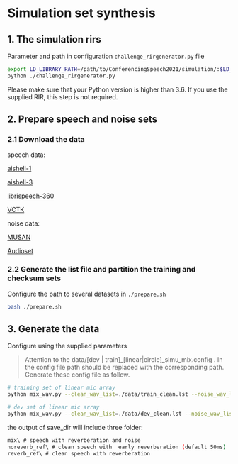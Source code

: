 
# Simulation set synthesis

## 1. The simulation rirs
Parameter and path in configuration `challenge_rirgenerator.py` file

```bash 
export LD_LIBRARY_PATH=/path/to/ConferencingSpeech2021/simulation/:$LD_LIBRARY_PATH
python ./challenge_rirgenerator.py
```
Please make sure that your Python version is higher than 3.6. If you use the supplied RIR, this step is not required.

## 2. Prepare speech and noise sets
### 2.1 Download the data
speech data:

[aishell-1](http://openslr.org/33/) 

[aishell-3](http://openslr.org/93/)

[librispeech-360](http://openslr.org/12/)

[VCTK](https://doi.org/10.7488/ds/2645)


noise data: 

[MUSAN](http://openslr.org/17/)

[Audioset](https://github.com/marc-moreaux/audioset_raw)

### 2.2 Generate the list file and partition the training and checksum sets

Configure the path to several datasets in `./prepare.sh`

```bash
bash ./prepare.sh
```


## 3. Generate the data

Configure using the supplied parameters

> Attention to the data/[dev | train]_[linear|circle]_simu_mix.config . In the config file path should be replaced with the corresponding path. Generate these config file as follow.

```bash 
# training set of linear mic array
python mix_wav.py --clean_wav_list=./data/train_clean.lst --noise_wav_list=./data/train_noise.lst --rir_wav_list=./data/train_linear_rir.lst --mix_config_path=./data/train_linear_simu_mix.config --save_dir=./data/wavs/train/simu_linear --chunk_len=4 --generate_config=True

# dev set of linear mic array 
python mix_wav.py --clean_wav_list=./data/dev_clean.lst --noise_wav_list=./data/dev_noise.lst --rir_wav_list=./data/dev_linear_rir.lst --mix_config_path=./data/dev_linear_simu_mix.config --save_dir=./data/wavs/dev/simu_linear --chunk_len=6 --generate_config=True
``` 

the output of save_dir will include three folder:

```bash
mix\ # speech with reverberation and noise
noreverb_ref\ # clean speech with  early reverberation (default 50ms)
reverb_ref\ # clean speech with reverberation
```
